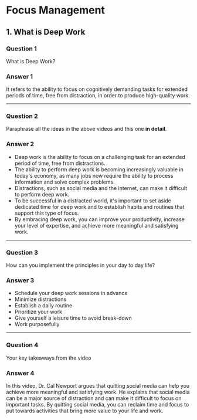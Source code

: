 # Focus Management

## 1. What is Deep Work

### Question 1

What is Deep Work?

### Answer 1

It refers to the ability to focus on cognitively demanding tasks for extended periods of time, free from distraction, in order to produce high-quality work.

---

### Question 2

Paraphrase all the ideas in the above videos and this one **in detail**.

### Answer 2

- Deep work is the ability to focus on a challenging task for an extended period of time, free from distractions.
- The ability to perform deep work is becoming increasingly valuable in today's economy, as many jobs now require the ability to process information and solve complex problems.
- Distractions, such as social media and the internet, can make it difficult to perform deep work.
- To be successful in a distracted world, it's important to set aside dedicated time for deep work and to establish habits and routines that support this type of focus.
- By embracing deep work, you can improve your productivity, increase your level of expertise, and achieve more meaningful and satisfying work.

---

### Question 3

How can you implement the principles in your day to day life?

### Answer 3

- Schedule your deep work sessions in advance
- Minimize distractions
- Establish a daily routine
- Prioritize your work
- Give yourself a leisure time to avoid break-down
- Work purposefully

---

### Question 4

Your key takeaways from the video

### Answer 4

In this video, Dr. Cal Newport argues that quitting social media can help you achieve more meaningful and satisfying work. He explains that social media can be a major source of distraction and can make it difficult to focus on important tasks. By quitting social media, you can reclaim time and focus to put towards activities that bring more value to your life and work.
